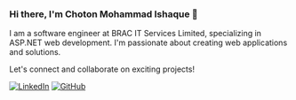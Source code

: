 ### Hi there, I'm Choton Mohammad Ishaque 👋

I am a software engineer at BRAC IT Services Limited, specializing in ASP.NET web development. 
I'm passionate about creating web applications and solutions.

Let's connect and collaborate on exciting projects!

[![LinkedIn](https://img.shields.io/badge/LinkedIn-%230077B5.svg?&style=for-the-badge&logo=linkedin&logoColor=white)](https://www.linkedin.com/in/chotonmohammadishaque)
[![GitHub](https://img.shields.io/badge/GitHub-%2312100E.svg?&style=for-the-badge&logo=github&logoColor=white)](https://github.com/chotonmohammadishaque)
